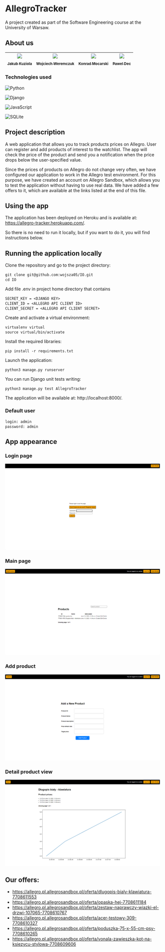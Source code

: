 # AllegroTracker
A project created as part of the Software Engineering course at the University of Warsaw.

## About us

<!-- ALL-CONTRIBUTORS-LIST:START - Do not remove or modify this section -->
<!-- prettier-ignore -->
| [<img src="https://avatars2.githubusercontent.com/u/38833436?v=4" width="75px;"/><br /><sub><b>Jakub Kuziola</b></sub>](https://github.com/JKuziola)<br />  | [<img src="https://avatars3.githubusercontent.com/u/105707706?v=4" width="75px;"/><br /><sub><b>Wojciech Weremczuk</b></sub>](https://github.com/wojsza05)<br /> | [<img src="https://avatars1.githubusercontent.com/u/100534891?v=4" width="75px;"/><br /><sub><b>Konrad Mocarski</b></sub>](https://github.com/mocar27)<br /> | [<img src="https://avatars3.githubusercontent.com/u/64912735?v=4" width="75px;"/><br /><sub><b>Pawel Dec</b></sub>](https://github.com/koxkox111)<br /> | 
|:----------------------------------------------------------------------------------------------------------------------------------------------------------:|:----------------------------------------------------------------------------------------------------------------------------------------------------------------:|:------------------------------------------------------------------------------------------------------------------------------------------------------------:|:--------------------------------------------------------------------------------------------------------------------------------------------------------------------------------------------------------------------------:|  
<!-- ALL-CONTRIBUTORS-LIST:END -->

### Technologies used

![Python](https://img.shields.io/badge/python-3670A0?style=for-the-badge&logo=python&logoColor=ffdd54)

![Django](https://img.shields.io/badge/django-%23092E20.svg?style=for-the-badge&logo=django&logoColor=white)

![JavaScript](https://img.shields.io/badge/javascript-%23323330.svg?style=for-the-badge&logo=javascript&logoColor=%23F7DF1E)

![SQLite](https://img.shields.io/badge/sqlite-%2307405e.svg?style=for-the-badge&logo=sqlite&logoColor=white)

## Project description
A web application that allows you to track products prices on Allegro. User can register and add
products of interest to the watchlist. The app will check the price of the product and send you a notification when
the price drops below the user-specified value.

Since the prices of products on Allegro do not change very often, we have configured our application to work
in the Allegro test environment. For this purpose, we have created an account on Allegro Sandbox, 
which allows you to test the application without having to use real data. We have added a few offers to it, 
which are available at the links listed at the end of this file.

## Using the app
The application has been deployed on Heroku and is available at:
https://allegro-tracker.herokuapp.com/.

So there is no need to run it locally, but if you want to do it, you will find instructions below.

## Running the application locally

Clone the repository and go to the project directory:
```shell
git clone git@github.com:wojsza05/IO.git
cd IO
```

Add file .env in project home directory that contains
```
SECRET_KEY = <DJANGO KEY>
CLIENT_ID = <ALLEGRO API CLIENT ID>
CLIENT_SECRET = <ALLEGRO API CLIENT SECRET>
```

Create and activate a virtual environment:
```shell
virtualenv virtual
source virtual/bin/activate
```

Install the required libraries:
```shell
pip install -r requirements.txt
```

Launch the application:
```shell
python3 manage.py runserver
```

You can run Django unit tests writing:
```shell
python3 manage.py test AllegroTracker
```

The application will be available at: http://localhost:8000/.

### Default user
    login: admin
    password: admin

## App appearance
### Login page
![Login Page](./images/LoginPage.png)

### Main page
![Main page](./images/MainPage.png)

### Add product
![Add product](./images/AddProduct.png)

### Detail product view
![Detail product view](./images/DetailView.png)

## Our offers:
- https://allegro.pl.allegrosandbox.pl/oferta/dlugopis-bialy-klawiatura-7708611553
- https://allegro.pl.allegrosandbox.pl/oferta/opaska-hej-7708611184
- https://allegro.pl.allegrosandbox.pl/oferta/zestaw-naprawczy-wiazki-el-drzwi-107065-7708610767
- https://allegro.pl.allegrosandbox.pl/oferta/acer-testowy-309-7708610327
- https://allegro.pl.allegrosandbox.pl/oferta/poduszka-75-x-55-cm-psy-7708610265
- https://allegro.pl.allegrosandbox.pl/oferta/vonala-zawieszka-kot-na-ksiezycu-stylowa-7708609606
